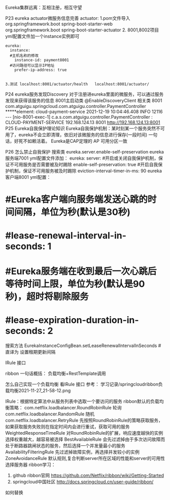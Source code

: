 
Eureka集群远离：互相注册，相互守望


P23 eureka actuator微服务信息完善
    actuator:
    1.pom文件导入
            <dependency>
                <groupId>org.springframework.boot</groupId>
                <artifactId>spring-boot-starter-web</artifactId>
            </dependency>
            <dependency>
                <groupId>org.springframework.boot</groupId>
                <artifactId>spring-boot-starter-actuator</artifactId>
            </dependency>
    2. 8001,8002项目yml配置文件加一个instance实例即可

    eureka:
      instance:
      #主机名称的修改
        instance-id: payment8001
      #访问路径可以显示IP地址
        prefer-ip-address: true


    3.测试 localhost:8001/actuator/health   localhost:8001/actuator/

P24 eureka服务发现Discovery
        对于注册进eureka里面的微服务，可以通过服务发现来获得该服务的信息
    8001主启动类    @EnableDiscoveryClient
    相关类 8001    com.atguigu.springcloud.com.atguigu.controller.PaymentController
    *****element: cloud-payment-service
    2021-12-19 10:04:46.408  INFO 12116 --- [nio-8001-exec-1] c.a.s.com.atguigu.controller.PaymentController
          : CLOUD-PAYMENT-SERVICE	192.168.124.13	8001	http://192.168.124.13:8001
P25 Eureka自我保护理论知识
    Eureka自我保护机制：某时刻某一个服务突然不可用了，eureka不会立即清理，依旧对该微服务的信息进行保存(一段时间)
    一句话，好死不如赖活着。
    Eureka是CAP定理的    AP  可用分区一致

P26 怎么禁止自我保护
搜索类
eureka.server.enable-self-preservation
eureka服务端7001 yml配置文件添加：
eureka:
  server:
    #开启或关闭自我保护机制，保证不可用服务是否需要被及时踢除
    enable-self-preservation: true
    #开启自我保护机制，保证不可用服务被及时踢除
    eviction-interval-timer-in-ms: 90
eureka客户端8001 yml配置：
#    #Eureka客户端向服务端发送心跳的时间间隔，单位为秒(默认是30秒)
#    #lease-renewal-interval-in-seconds: 1
#    #Eureka服务端在收到最后一次心跳后等待时间上限，单位为秒(默认是90秒)，超时将剔除服务
#    #lease-expiration-duration-in-seconds: 2
搜索方法 EurekaInstanceConfigBean.setLeaseRenewalIntervalInSeconds #直译为 设置租期更新间隔


IRule 接口

ribbon 一句话概括： 负载均衡+RestTemplate调用

怎么自己实现一个负载均衡
看IRule 接口
参考： 学习记录/springcloudribbon负载均衡2021-11-27_21-58-12.png


IRule：根据特定算法中从服务列表中选取一个要访问的服务
ribbon默认的负载均衡策略：
	com.netflix.loadbalancer.RoundRobinRule 轮询
	com.netflix.loadbalancer.RandomRule     随机
	com.netflix.loadbalancer.RetryRule      先按照RoundRobinRule的策略获取服务，如果获取服务失败则在指定时间内会进行重试，获取可用的服务
	WeightedResponseTimeRule                对RoundRobinRule的扩展，响应速度越快的实例选择权重越大，越容易被选择
	BestAvailableRule                       会先过滤掉由于多次访问故障而处于断路器跳闸状态的服务，然后选择一个并发量最小的服务
	AvailabilityFilteringRule               先过滤掉故障实例，再选择并发较小的实例
	ZoneAvoidanceRule                       默认规则,复合判断server所在区域的性能和server的可用性选择服务器
ribbon学习：
1. github ribbon官网  https://github.com/Netflix/ribbon/wiki/Getting-Started
2. springcloud中国社区 http://docs.springcloud.cn/user-guide/ribbon/

如何替换
